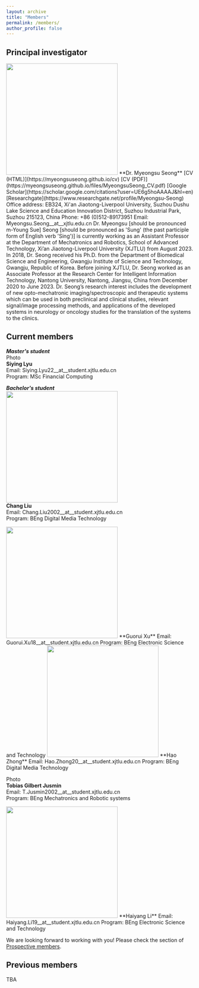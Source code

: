 ```yaml
---
layout: archive
title: "Members"
permalink: /members/
author_profile: false
---
```


## Principal investigator   
<img src="https://myeongsuseong.github.io/images/myeongsu_seong.png" width="300" height="300">   
**Dr. Myeongsu Seong**    
[CV (HTML)](https://myeongsuseong.github.io/cv) [CV (PDF)](https://myeongsuseong.github.io/files/MyeongsuSeong_CV.pdf) [Google Scholar](https://scholar.google.com/citations?user=UE6g5hoAAAAJ&hl=en) [Researchgate](https://www.researchgate.net/profile/Myeongsu-Seong)  
Office address: EB324, Xi'an Jiaotong-Liverpool University, Suzhou Dushu Lake Science and Education Innovation District, Suzhou Industrial Park, Suzhou 215123, China     
Phone: +86 (0)512-89173951
Email: Myeongsu.Seong__at__xjtlu.edu.cn          
Dr. Myeongsu [should be pronounced m-Young Sue] Seong [should be pronounced as 'Sung' (the past participle form of English verb 'Sing')] is currently working as an Assistant Professor at the Department of Mechatronics and Robotics, School of Advanced Technology, Xi’an Jiaotong-Liverpool University (XJTLU) from August 2023. In 2018, Dr. Seong received his Ph.D. from the Department of Biomedical Science and Engineering, Gwangju Institute of Science and Technology, Gwangju, Republic of Korea. Before joining XJTLU, Dr. Seong worked as an Associate Professor at the Research Center for Intelligent Information Technology, Nantong University, Nantong, Jiangsu, China from December 2020 to June 2023. Dr. Seong’s research interest includes the development of new opto-mechatronic imaging/spectroscopic and therapeutic systems which can be used in both preclinical and clinical studies, relevant signal/image processing methods, and applications of the developed systems in neurology or oncology studies for the translation of the systems to the clinics.

## Current members

***Master's student***  
Photo  
**Siying Lyu**   
Email: Siying.Lyu22__at__student.xjtlu.edu.cn  
Program: MSc Financial Computing

***Bachelor's student***   
<img src="https://myeongsuseong.github.io/images/chang_liu.png" width="300" height="300">   
**Chang Liu**  
Email: Chang.Liu2002__at__student.xjtlu.edu.cn  
Program: BEng Digital Media Technology    

<img src="https://myeongsuseong.github.io/images/guorui_xu.png" width="300" height="300">   
**Guorui Xu**   
Email: Guorui.Xu18__at__student.xjtlu.edu.cn  
Program: BEng Electronic Science and Technology  

<img src="https://myeongsuseong.github.io/images/hao_zhong.png" width="300" height="300">     
**Hao Zhong**    
Email: Hao.Zhong20__at__student.xjtlu.edu.cn  
Program: BEng Digital Media Technology  

Photo   
**Tobias Gilbert Jusmin**      
Email: T.Jusmin2002__at__student.xjtlu.edu.cn  
Program: BEng Mechatronics and Robotic systems  

<img src="https://myeongsuseong.github.io/images/haiyang_li.png" width="300" height="300">      
**Haiyang Li**     
Email: Haiyang.Li19__at__student.xjtlu.edu.cn  
Program: BEng Electronic Science and Technology  

We are looking forward to working with you! Please check the section of [Prospective members](https://myeongsuseong.github.io/prospective_members/).


Previous members
------
TBA
